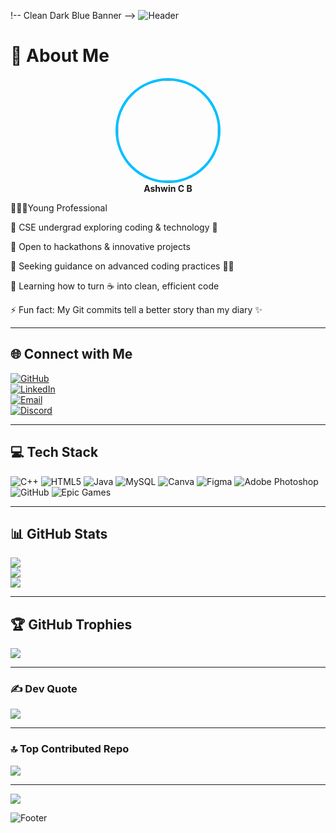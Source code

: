 !-- Clean Dark Blue Banner -->
![Header](https://capsule-render.vercel.app/api?type=waving&color=001F54&height=200&section=header&fontColor=00BFFF)


# 💫 About Me
<p align="center">
  <img src="https://avatars.githubusercontent.com/ashwinbelgiofficial" width="160" style="border-radius:50%; border:4px solid #00BFFF;" /><br>
  <b>Ashwin C B</b><br>
</p>

🧑🏻‍💼Young Professional<br>
  
🔭 CSE undergrad exploring coding & technology 🤖<br>

👯 Open to hackathons & innovative projects<br>

🤝 Seeking guidance on advanced coding practices 🧑‍💻<br>

🌱 Learning how to turn ☕ into clean, efficient code<br>

⚡ Fun fact: My Git commits tell a better story than my diary ✨ 


---

## 🌐 Connect with Me

[![GitHub](https://img.shields.io/badge/GitHub-100000?logo=github&logoColor=white)](https://github.com/ashwinbelgiofficial)  
[![LinkedIn](https://img.shields.io/badge/LinkedIn-%230077B5.svg?logo=linkedin&logoColor=white)](https://linkedin.com/in/ashwin-c-b-604239380)  
[![Email](https://img.shields.io/badge/Email-D14836?logo=gmail&logoColor=white)](mailto:ashwinbelgi.official@gmail.com)  
[![Discord](https://img.shields.io/badge/Discord-%237289DA.svg?logo=discord&logoColor=white)](https://discord.gg/https://discord.gg/3jqARjy3)

---

## 💻 Tech Stack

![C++](https://img.shields.io/badge/c++-%2300599C.svg?style=plastic&logo=c%2B%2B&logoColor=white) ![HTML5](https://img.shields.io/badge/html5-%23E34F26.svg?style=plastic&logo=html5&logoColor=white) ![Java](https://img.shields.io/badge/java-%23ED8B00.svg?style=plastic&logo=openjdk&logoColor=white) ![MySQL](https://img.shields.io/badge/mysql-4479A1.svg?style=plastic&logo=mysql&logoColor=white) ![Canva](https://img.shields.io/badge/Canva-%2300C4CC.svg?style=plastic&logo=Canva&logoColor=white) ![Figma](https://img.shields.io/badge/figma-%23F24E1E.svg?style=plastic&logo=figma&logoColor=white) ![Adobe Photoshop](https://img.shields.io/badge/adobe%20photoshop-%2331A8FF.svg?style=plastic&logo=adobe%20photoshop&logoColor=white) ![GitHub](https://img.shields.io/badge/github-%23121011.svg?style=plastic&logo=github&logoColor=white) ![Epic Games](https://img.shields.io/badge/epicgames-%23313131.svg?style=plastic&logo=epicgames&logoColor=white)

---

## 📊 GitHub Stats
![](https://github-readme-stats.vercel.app/api?username=ashwinbelgiofficial&theme=dark&title_color=00BFFF&text_color=00BFFF&icon_color=00BFFF&bg_color=001F54&hide_border=false&count_private=true)  
![](https://github-readme-streak-stats.herokuapp.com/?user=ashwinbelgiofficial&theme=dark&ring=00BFFF&fire=00BFFF&currStreakLabel=00BFFF&background=001F54&border=0A192F)  
![](https://github-readme-stats.vercel.app/api/top-langs/?username=ashwinbelgiofficial&theme=dark&title_color=00BFFF&text_color=00BFFF&bg_color=001F54&hide_border=false&layout=compact)  

---

## 🏆 GitHub Trophies
![](https://github-profile-trophy.vercel.app/?username=ashwinbelgiofficial&theme=algolia&no-frame=true&margin-w=15&column=5)

---

### ✍ Dev Quote
![](https://quotes-github-readme.vercel.app/api?type=horizontal&theme=dark&bg_color=001F54&text_color=00BFFF)

---
### 🔝 Top Contributed Repo
![](https://github-contributor-stats.vercel.app/api?username=ashwinbelgiofficial&limit=5&theme=dark&combine_all_yearly_contributions=true)

---

[![](https://visitcount.itsvg.in/api?id=ashwinbelgiofficial&icon=3&color=001F54)](https://visitcount.itsvg.in)

<!-- Footer Banner -->
![Footer](https://capsule-render.vercel.app/api?type=waving&color=001F54&height=120&section=footer&fontColor=00BFFF)
